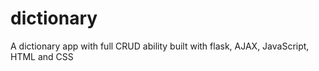 # dictionary
A dictionary app with full CRUD ability built with flask, AJAX, JavaScript, HTML and CSS 
